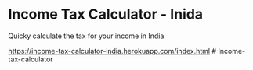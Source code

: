 # Income Tax Calculator - Inida
Quicky calculate the tax for your income in India

https://income-tax-calculator-india.herokuapp.com/index.html
#   I n c o m e - t a x - c a l c u l a t o r  
 